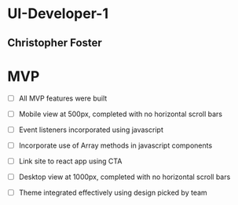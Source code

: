 # UI-Developer-1
## Christopher Foster

# MVP

- [ ] All MVP features were built

- [ ] Mobile view at 500px, completed with no horizontal scroll bars

- [ ] Event listeners incorporated using javascript

- [ ] Incorporate use of Array methods in javascript components

- [ ] Link site to react app using CTA

- [ ] Desktop view at 1000px, completed with no horizontal scroll bars

- [ ] Theme integrated effectively using design picked by team
